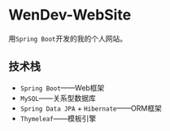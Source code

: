 # WenDev-WebSite

用`Spring Boot`开发的我的个人网站。

## 技术栈

+ `Spring Boot`——Web框架
+ `MySQL`——关系型数据库
+ `Spring Data JPA` + `Hibernate`——ORM框架
+ `Thymeleaf`——模板引擎
